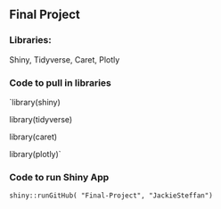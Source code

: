 ## Final Project

### Libraries:  
Shiny, Tidyverse, Caret, Plotly

### Code to pull in libraries
  
`library(shiny)  
  
library(tidyverse)  
  
library(caret)  
  
library(plotly)`

### Code to run Shiny App
  
`shiny::runGitHub( "Final-Project", "JackieSteffan")`
